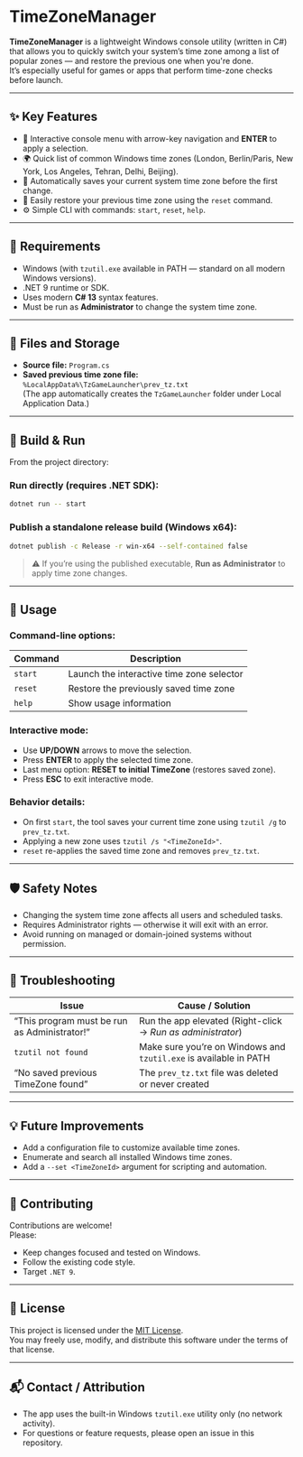 ﻿# TimeZoneManager

**TimeZoneManager** is a lightweight Windows console utility (written in C#) that allows you to quickly switch your system’s time zone among a list of popular zones — and restore the previous one when you're done.  
It’s especially useful for games or apps that perform time-zone checks before launch.

---

## ✨ Key Features
- 🧭 Interactive console menu with arrow-key navigation and **ENTER** to apply a selection.  
- 🌍 Quick list of common Windows time zones (London, Berlin/Paris, New York, Los Angeles, Tehran, Delhi, Beijing).  
- 💾 Automatically saves your current system time zone before the first change.  
- 🔁 Easily restore your previous time zone using the `reset` command.  
- ⚙️ Simple CLI with commands: `start`, `reset`, `help`.

---

## 🧱 Requirements
- Windows (with `tzutil.exe` available in PATH — standard on all modern Windows versions).  
- .NET 9 runtime or SDK.  
- Uses modern **C# 13** syntax features.  
- Must be run as **Administrator** to change the system time zone.

---

## 📁 Files and Storage
- **Source file:** `Program.cs`  
- **Saved previous time zone file:**  
  `%LocalAppData%\TzGameLauncher\prev_tz.txt`  
  (The app automatically creates the `TzGameLauncher` folder under Local Application Data.)

---

## 🚀 Build & Run

From the project directory:

### Run directly (requires .NET SDK):
```bash
dotnet run -- start
```

### Publish a standalone release build (Windows x64):
```bash
dotnet publish -c Release -r win-x64 --self-contained false
```

> ⚠️ If you’re using the published executable, **Run as Administrator** to apply time zone changes.

---

## 🧩 Usage

### Command-line options:
| Command | Description |
|----------|--------------|
| `start` | Launch the interactive time zone selector |
| `reset` | Restore the previously saved time zone |
| `help`  | Show usage information |

### Interactive mode:
- Use **UP/DOWN** arrows to move the selection.  
- Press **ENTER** to apply the selected time zone.  
- Last menu option: **RESET to initial TimeZone** (restores saved zone).  
- Press **ESC** to exit interactive mode.

### Behavior details:
- On first `start`, the tool saves your current time zone using `tzutil /g` to `prev_tz.txt`.  
- Applying a new zone uses `tzutil /s "<TimeZoneId>"`.  
- `reset` re-applies the saved time zone and removes `prev_tz.txt`.

---

## 🛡️ Safety Notes
- Changing the system time zone affects all users and scheduled tasks.  
- Requires Administrator rights — otherwise it will exit with an error.  
- Avoid running on managed or domain-joined systems without permission.

---

## 🧰 Troubleshooting
| Issue | Cause / Solution |
|--------|------------------|
| “This program must be run as Administrator!” | Run the app elevated (Right-click → *Run as administrator*) |
| `tzutil not found` | Make sure you’re on Windows and `tzutil.exe` is available in PATH |
| “No saved previous TimeZone found” | The `prev_tz.txt` file was deleted or never created |

---

## 💡 Future Improvements
- Add a configuration file to customize available time zones.  
- Enumerate and search all installed Windows time zones.  
- Add a `--set <TimeZoneId>` argument for scripting and automation.

---

## 🤝 Contributing
Contributions are welcome!  
Please:
- Keep changes focused and tested on Windows.
- Follow the existing code style.
- Target `.NET 9`.

---

## 📜 License
This project is licensed under the [MIT License](LICENSE).  
You may freely use, modify, and distribute this software under the terms of that license.

---

## 📬 Contact / Attribution
- The app uses the built-in Windows `tzutil.exe` utility only (no network activity).  
- For questions or feature requests, please open an issue in this repository.

